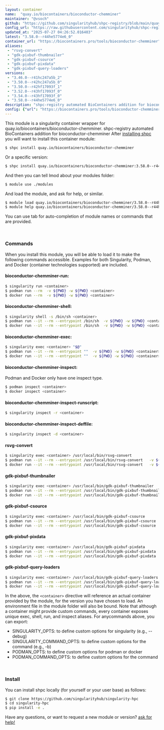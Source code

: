 ```yaml
---
layout: container
name:  "quay.io/biocontainers/bioconductor-chemminer"
maintainer: "@vsoch"
github: "https://github.com/singularityhub/shpc-registry/blob/main/quay.io/biocontainers/bioconductor-chemminer/container.yaml"
config_url: "https://raw.githubusercontent.com/singularityhub/shpc-registry/main/quay.io/biocontainers/bioconductor-chemminer/container.yaml"
updated_at: "2025-07-27 04:26:52.016403"
latest: "3.58.0--r44he5774e6_0"
container_url: "https://biocontainers.pro/tools/bioconductor-chemminer"
aliases:
 - "rsvg-convert"
 - "gdk-pixbuf-thumbnailer"
 - "gdk-pixbuf-csource"
 - "gdk-pixbuf-pixdata"
 - "gdk-pixbuf-query-loaders"
versions:
 - "3.46.0--r41hc247a5b_2"
 - "3.50.0--r42hc247a5b_0"
 - "3.50.0--r42hf17093f_1"
 - "3.52.0--r43hf17093f_0"
 - "3.54.0--r43hf17093f_0"
 - "3.58.0--r44he5774e6_0"
description: "shpc-registry automated BioContainers addition for bioconductor-chemminer"
config: {"url": "https://biocontainers.pro/tools/bioconductor-chemminer", "maintainer": "@vsoch", "description": "shpc-registry automated BioContainers addition for bioconductor-chemminer", "latest": {"3.58.0--r44he5774e6_0": "sha256:5b154b0d777e655d57813e3ceb6c436c567521053dd0986e49a072ff21992bf5"}, "tags": {"3.46.0--r41hc247a5b_2": "sha256:d78371c0f7c155ca817fa8f0c7f0b7a01f433f57bb68b32a137b536934c532c1", "3.50.0--r42hc247a5b_0": "sha256:67531a786f200a2233f79173bbb09f7d5939293852b61d6447fc0cdc390fe03f", "3.50.0--r42hf17093f_1": "sha256:5eb82204d243f57071ebea7405fef67594781bc0b0f22632db6e6f41c37b9986", "3.52.0--r43hf17093f_0": "sha256:108ea1c77c615f5beea8138373ce22f1c19f8a782df71f42c73425bbca4b3fe0", "3.54.0--r43hf17093f_0": "sha256:083c63ee49aa9530a2dbd6c6cbd36bcf49482c2d70775ab2e43c47e681e419f6", "3.58.0--r44he5774e6_0": "sha256:5b154b0d777e655d57813e3ceb6c436c567521053dd0986e49a072ff21992bf5"}, "docker": "quay.io/biocontainers/bioconductor-chemminer", "aliases": {"rsvg-convert": "/usr/local/bin/rsvg-convert", "gdk-pixbuf-thumbnailer": "/usr/local/bin/gdk-pixbuf-thumbnailer", "gdk-pixbuf-csource": "/usr/local/bin/gdk-pixbuf-csource", "gdk-pixbuf-pixdata": "/usr/local/bin/gdk-pixbuf-pixdata", "gdk-pixbuf-query-loaders": "/usr/local/bin/gdk-pixbuf-query-loaders"}}
---
```


This module is a singularity container wrapper for quay.io/biocontainers/bioconductor-chemminer.
shpc-registry automated BioContainers addition for bioconductor-chemminer
After [installing shpc](#install) you will want to install this container module:


```bash
$ shpc install quay.io/biocontainers/bioconductor-chemminer
```

Or a specific version:

```bash
$ shpc install quay.io/biocontainers/bioconductor-chemminer:3.58.0--r44he5774e6_0
```

And then you can tell lmod about your modules folder:

```bash
$ module use ./modules
```

And load the module, and ask for help, or similar.

```bash
$ module load quay.io/biocontainers/bioconductor-chemminer/3.58.0--r44he5774e6_0
$ module help quay.io/biocontainers/bioconductor-chemminer/3.58.0--r44he5774e6_0
```

You can use tab for auto-completion of module names or commands that are provided.

<br>

### Commands

When you install this module, you will be able to load it to make the following commands accessible.
Examples for both Singularity, Podman, and Docker (container technologies supported) are included.

#### bioconductor-chemminer-run:

```bash
$ singularity run <container>
$ podman run --rm  -v ${PWD} -w ${PWD} <container>
$ docker run --rm  -v ${PWD} -w ${PWD} <container>
```

#### bioconductor-chemminer-shell:

```bash
$ singularity shell -s /bin/sh <container>
$ podman run --it --rm --entrypoint /bin/sh  -v ${PWD} -w ${PWD} <container>
$ docker run --it --rm --entrypoint /bin/sh  -v ${PWD} -w ${PWD} <container>
```

#### bioconductor-chemminer-exec:

```bash
$ singularity exec <container> "$@"
$ podman run --it --rm --entrypoint ""  -v ${PWD} -w ${PWD} <container> "$@"
$ docker run --it --rm --entrypoint ""  -v ${PWD} -w ${PWD} <container> "$@"
```

#### bioconductor-chemminer-inspect:

Podman and Docker only have one inspect type.

```bash
$ podman inspect <container>
$ docker inspect <container>
```

#### bioconductor-chemminer-inspect-runscript:

```bash
$ singularity inspect -r <container>
```

#### bioconductor-chemminer-inspect-deffile:

```bash
$ singularity inspect -d <container>
```


#### rsvg-convert

```bash
$ singularity exec <container> /usr/local/bin/rsvg-convert
$ podman run --it --rm --entrypoint /usr/local/bin/rsvg-convert   -v ${PWD} -w ${PWD} <container> -c " $@"
$ docker run --it --rm --entrypoint /usr/local/bin/rsvg-convert   -v ${PWD} -w ${PWD} <container> -c " $@"
```


#### gdk-pixbuf-thumbnailer

```bash
$ singularity exec <container> /usr/local/bin/gdk-pixbuf-thumbnailer
$ podman run --it --rm --entrypoint /usr/local/bin/gdk-pixbuf-thumbnailer   -v ${PWD} -w ${PWD} <container> -c " $@"
$ docker run --it --rm --entrypoint /usr/local/bin/gdk-pixbuf-thumbnailer   -v ${PWD} -w ${PWD} <container> -c " $@"
```


#### gdk-pixbuf-csource

```bash
$ singularity exec <container> /usr/local/bin/gdk-pixbuf-csource
$ podman run --it --rm --entrypoint /usr/local/bin/gdk-pixbuf-csource   -v ${PWD} -w ${PWD} <container> -c " $@"
$ docker run --it --rm --entrypoint /usr/local/bin/gdk-pixbuf-csource   -v ${PWD} -w ${PWD} <container> -c " $@"
```


#### gdk-pixbuf-pixdata

```bash
$ singularity exec <container> /usr/local/bin/gdk-pixbuf-pixdata
$ podman run --it --rm --entrypoint /usr/local/bin/gdk-pixbuf-pixdata   -v ${PWD} -w ${PWD} <container> -c " $@"
$ docker run --it --rm --entrypoint /usr/local/bin/gdk-pixbuf-pixdata   -v ${PWD} -w ${PWD} <container> -c " $@"
```


#### gdk-pixbuf-query-loaders

```bash
$ singularity exec <container> /usr/local/bin/gdk-pixbuf-query-loaders
$ podman run --it --rm --entrypoint /usr/local/bin/gdk-pixbuf-query-loaders   -v ${PWD} -w ${PWD} <container> -c " $@"
$ docker run --it --rm --entrypoint /usr/local/bin/gdk-pixbuf-query-loaders   -v ${PWD} -w ${PWD} <container> -c " $@"
```



In the above, the `<container>` directive will reference an actual container provided
by the module, for the version you have chosen to load. An environment file in the
module folder will also be bound. Note that although a container
might provide custom commands, every container exposes unique exec, shell, run, and
inspect aliases. For anycommands above, you can export:

 - SINGULARITY_OPTS: to define custom options for singularity (e.g., --debug)
 - SINGULARITY_COMMAND_OPTS: to define custom options for the command (e.g., -b)
 - PODMAN_OPTS: to define custom options for podman or docker
 - PODMAN_COMMAND_OPTS: to define custom options for the command

<br>

### Install

You can install shpc locally (for yourself or your user base) as follows:

```bash
$ git clone https://github.com/singularityhub/singularity-hpc
$ cd singularity-hpc
$ pip install -e .
```

Have any questions, or want to request a new module or version? [ask for help!](https://github.com/singularityhub/singularity-hpc/issues)